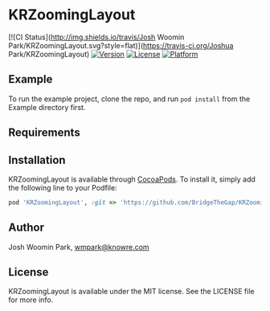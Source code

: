 # KRZoomingLayout

[![CI Status](http://img.shields.io/travis/Josh Woomin Park/KRZoomingLayout.svg?style=flat)](https://travis-ci.org/Joshua Park/KRZoomingLayout)
[![Version](https://img.shields.io/cocoapods/v/KRZoomingLayout.svg?style=flat)](http://cocoapods.org/pods/KRZoomingLayout)
[![License](https://img.shields.io/cocoapods/l/KRZoomingLayout.svg?style=flat)](http://cocoapods.org/pods/KRZoomingLayout)
[![Platform](https://img.shields.io/cocoapods/p/KRZoomingLayout.svg?style=flat)](http://cocoapods.org/pods/KRZoomingLayout)

## Example

To run the example project, clone the repo, and run `pod install` from the Example directory first.

## Requirements

## Installation

KRZoomingLayout is available through [CocoaPods](http://cocoapods.org). To install
it, simply add the following line to your Podfile:

```ruby
pod 'KRZoomingLayout', :git => 'https://github.com/BridgeTheGap/KRZoomingLayout.git'
```

## Author

Josh Woomin Park, wmpark@knowre.com

## License

KRZoomingLayout is available under the MIT license. See the LICENSE file for more info.
